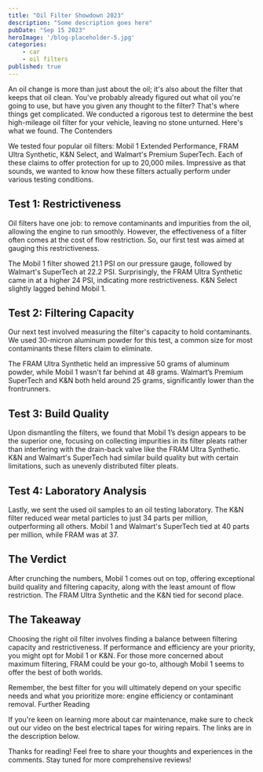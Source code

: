 ```yaml
---
title: "Oil Filter Showdown 2023"
description: "Some description goes here"
pubDate: "Sep 15 2023"
heroImage: '/blog-placeholder-5.jpg'
categories:
    - car 
    - oil filters
published: true
---
```


An oil change is more than just about the oil; it's also about the filter that keeps that oil clean. You've probably already figured out what oil you're going to use, but have you given any thought to the filter? That's where things get complicated. We conducted a rigorous test to determine the best high-mileage oil filter for your vehicle, leaving no stone unturned. Here's what we found.
The Contenders

We tested four popular oil filters: Mobil 1 Extended Performance, FRAM Ultra Synthetic, K&N Select, and Walmart's Premium SuperTech. Each of these claims to offer protection for up to 20,000 miles. Impressive as that sounds, we wanted to know how these filters actually perform under various testing conditions.

## Test 1: Restrictiveness

Oil filters have one job: to remove contaminants and impurities from the oil, allowing the engine to run smoothly. However, the effectiveness of a filter often comes at the cost of flow restriction. So, our first test was aimed at gauging this restrictiveness.

The Mobil 1 filter showed 21.1 PSI on our pressure gauge, followed by Walmart's SuperTech at 22.2 PSI. Surprisingly, the FRAM Ultra Synthetic came in at a higher 24 PSI, indicating more restrictiveness. K&N Select slightly lagged behind Mobil 1.

## Test 2: Filtering Capacity

Our next test involved measuring the filter's capacity to hold contaminants. We used 30-micron aluminum powder for this test, a common size for most contaminants these filters claim to eliminate.

The FRAM Ultra Synthetic held an impressive 50 grams of aluminum powder, while Mobil 1 wasn't far behind at 48 grams. Walmart’s Premium SuperTech and K&N both held around 25 grams, significantly lower than the frontrunners.

## Test 3: Build Quality

Upon dismantling the filters, we found that Mobil 1’s design appears to be the superior one, focusing on collecting impurities in its filter pleats rather than interfering with the drain-back valve like the FRAM Ultra Synthetic. K&N and Walmart's SuperTech had similar build quality but with certain limitations, such as unevenly distributed filter pleats.

## Test 4: Laboratory Analysis

Lastly, we sent the used oil samples to an oil testing laboratory. The K&N filter reduced wear metal particles to just 34 parts per million, outperforming all others. Mobil 1 and Walmart's SuperTech tied at 40 parts per million, while FRAM was at 37.

## The Verdict

After crunching the numbers, Mobil 1 comes out on top, offering exceptional build quality and filtering capacity, along with the least amount of flow restriction. The FRAM Ultra Synthetic and the K&N tied for second place.

## The Takeaway

Choosing the right oil filter involves finding a balance between filtering capacity and restrictiveness. If performance and efficiency are your priority, you might opt for Mobil 1 or K&N. For those more concerned about maximum filtering, FRAM could be your go-to, although Mobil 1 seems to offer the best of both worlds.

Remember, the best filter for you will ultimately depend on your specific needs and what you prioritize more: engine efficiency or contaminant removal.
Further Reading

If you're keen on learning more about car maintenance, make sure to check out our video on the best electrical tapes for wiring repairs. The links are in the description below.

Thanks for reading! Feel free to share your thoughts and experiences in the comments. Stay tuned for more comprehensive reviews!
